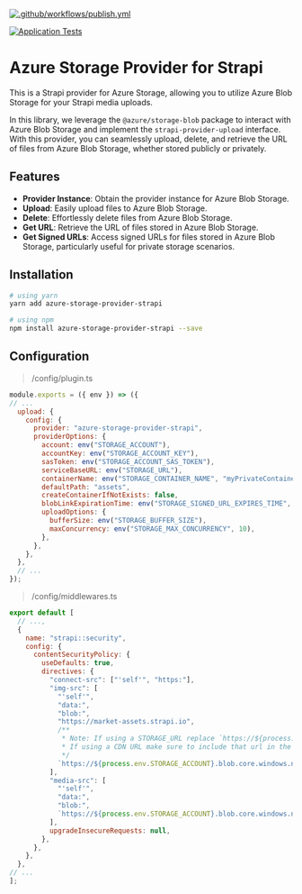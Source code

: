 [![.github/workflows/publish.yml](https://github.com/blmarquess/azure-storage-provider-strapi/actions/workflows/publish.yml/badge.svg)](https://github.com/blmarquess/azure-storage-provider-strapi/actions/workflows/publish.yml)

[![Application Tests](https://github.com/blmarquess/azure-storage-provider-strapi/actions/workflows/tests.yml/badge.svg)](https://github.com/blmarquess/azure-storage-provider-strapi/actions/workflows/tests.yml)

# Azure Storage Provider for Strapi

This is a Strapi provider for Azure Storage, allowing you to utilize Azure Blob Storage for your Strapi media uploads.

In this library, we leverage the `@azure/storage-blob` package to interact with Azure Blob Storage and implement the `strapi-provider-upload` interface. With this provider, you can seamlessly upload, delete, and retrieve the URL of files from Azure Blob Storage, whether stored publicly or privately.

## Features

- **Provider Instance**: Obtain the provider instance for Azure Blob Storage.
- **Upload**: Easily upload files to Azure Blob Storage.
- **Delete**: Effortlessly delete files from Azure Blob Storage.
- **Get URL**: Retrieve the URL of files stored in Azure Blob Storage.
- **Get Signed URLs**: Access signed URLs for files stored in Azure Blob Storage, particularly useful for private storage scenarios.

## Installation

```bash
# using yarn
yarn add azure-storage-provider-strapi

# using npm
npm install azure-storage-provider-strapi --save
```

## Configuration

> /config/plugin.ts

```js
module.exports = ({ env }) => ({
// ...
  upload: {
    config: {
      provider: "azure-storage-provider-strapi",
      providerOptions: {
        account: env("STORAGE_ACCOUNT"),
        accountKey: env("STORAGE_ACCOUNT_KEY"),
        sasToken: env("STORAGE_ACCOUNT_SAS_TOKEN"),
        serviceBaseURL: env("STORAGE_URL"),
        containerName: env("STORAGE_CONTAINER_NAME", "myPrivateContainer"),
        defaultPath: "assets",
        createContainerIfNotExists: false,
        blobLinkExpirationTime: env("STORAGE_SIGNED_URL_EXPIRES_TIME", 24), // time of expiration sign urls in hours
        uploadOptions: {
          bufferSize: env("STORAGE_BUFFER_SIZE"),
          maxConcurrency: env("STORAGE_MAX_CONCURRENCY", 10),
        },
      },
    },
  },
  // ...
});
```

> /config/middlewares.ts

```js
export default [
  // ...,
  {
    name: "strapi::security",
    config: {
      contentSecurityPolicy: {
        useDefaults: true,
        directives: {
          "connect-src": ["'self'", "https:"],
          "img-src": [
            "'self'",
            "data:",
            "blob:",
            "https://market-assets.strapi.io",
            /**
             * Note: If using a STORAGE_URL replace `https://${process.env.STORAGE_ACCOUNT}.blob.core.windows.net` w/ process.env.STORAGE_URL
             * If using a CDN URL make sure to include that url in the CSP headers process.env.STORAGE_CDN_URL
             */
            `https://${process.env.STORAGE_ACCOUNT}.blob.core.windows.net`,
          ],
          "media-src": [
            "'self'",
            "data:",
            "blob:",
            `https://${process.env.STORAGE_ACCOUNT}.blob.core.windows.net`,
          ],
          upgradeInsecureRequests: null,
        },
      },
    },
  },
// ...
];
```
